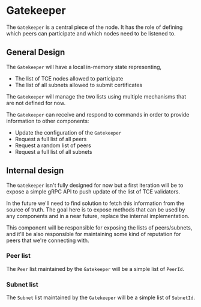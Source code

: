 # Gatekeeper

The `Gatekeeper` is a central piece of the node. It has the role of defining which peers can participate and which nodes need to be listened to.

## General Design

The `Gatekeeper` will have a local in-memory state representing,

- The list of TCE nodes allowed to participate
- The list of all subnets allowed to submit certificates

The `Gatekeeper` will manage the two lists using multiple mechanisms that are not defined for now.

The `Gatekeeper` can receive and respond to commands in order to provide information to other components:

- Update the configuration of the `Gatekeeper`
- Request a full list of all peers
- Request a random list of peers
- Request a full list of all subnets

## Internal design

The `Gatekeeper` isn't fully designed for now but a first iteration will be to expose a simple gRPC API to push update of the list of TCE validators.

In the future we'll need to find solution to fetch this information from the source of truth. The goal here is to expose methods that can be used by any components and in a near future, replace the internal implementation.

This component will be responsible for exposing the lists of peers/subnets, and it'll be also responsible for maintaining some kind of reputation for peers that we're connecting with.

### Peer list

The `Peer` list maintained by the `Gatekeeper` will be a simple list of `PeerId`.

### Subnet list

The `Subnet` list maintained by the `Gatekeeper` will be a simple list of `SubnetId`.
